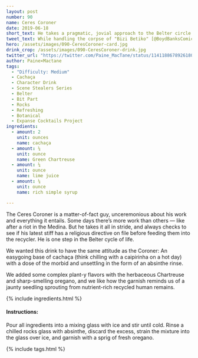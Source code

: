 ```yaml
---
layout: post
number: 90
name: Ceres Coroner
date: 2019-06-18
short_text: He takes a pragmatic, jovial approach to the Belter circle of life. 
tweet_text: While handling the corpse of "Bizi Betiko" [@BoydBanksComic](https://twitter.com/BoydBanksComic) bounces from dry to manic to morbid to snarky in moments, winning our hearts and sticking in our minds.
hero: /assets/images/090-CeresCoroner-card.jpg
drink_crop: /assets/images/090-CeresCoroner-drink.jpg
twitter_url: "https://twitter.com/Paine_MacTane/status/1141188678926180353"
author: Paine×Mactane
tags:
  - "Difficulty: Medium"
  - Cachaça
  - Character Drink
  - Scene Stealers Series
  - Belter
  - Bit Part
  - Rocks
  - Refreshing
  - Botanical
  - Expanse Cocktails Project
ingredients:
  - amount: 2
    unit: ounces
    name: cachaça
  - amount: ¼
    unit: ounce
    name: Green Chartreuse
  - amount: ¼
    unit: ounce
    name: lime juice
  - amount: ¼
    unit: ounce
    name: rich simple syrup

---
```


The Ceres Coroner is a matter-of-fact guy, unceremonious about his work and everything it entails. Some days there’s more work than others — like after a riot in the Medina. But he takes it all in stride, and always checks to see if his latest stiff has a religious directive on file before feeding them into the recycler. He is one step in the Belter cycle of life. 

We wanted this drink to have the same attitude as the Coroner: An easygoing base of cachaça (think chilling with a caipirinha on a hot day) with a dose of the morbid and unsettling in the form of an absinthe rinse.

We added some complex plant-y flavors with the herbaceous Chartreuse and sharp-smelling oregano, and we like how the garnish reminds us of a jaunty seedling sprouting from nutrient-rich recycled human remains.

{% include ingredients.html %}

#### Instructions:

Pour all ingredients into a mixing glass with ice and stir until cold. Rinse a chilled rocks glass with absinthe, discard the excess, strain the mixture into the glass over ice, and garnish with a sprig of fresh oregano.

{% include tags.html %}
